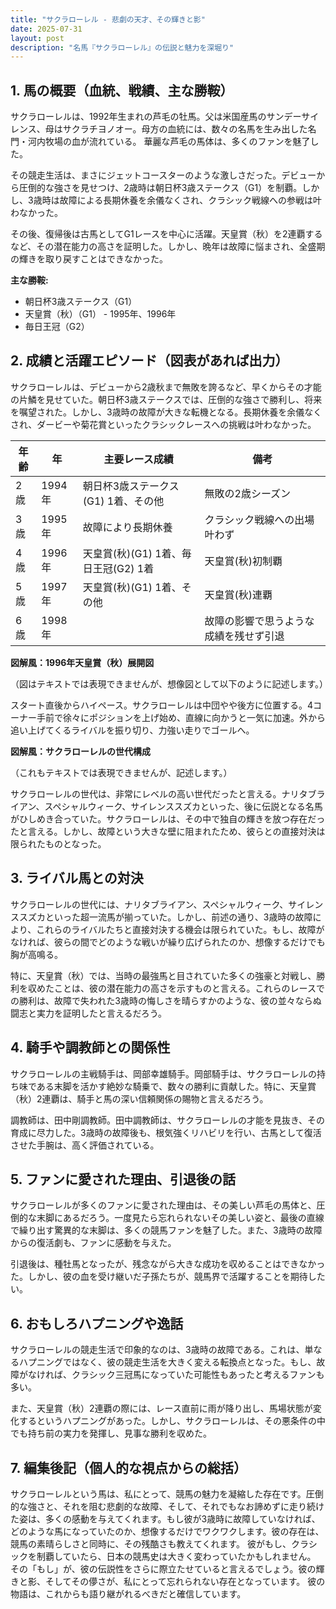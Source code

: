 ```yaml
---
title: "サクラローレル - 悲劇の天才、その輝きと影"
date: 2025-07-31
layout: post
description: "名馬『サクラローレル』の伝説と魅力を深堀り"
---
```


## 1. 馬の概要（血統、戦績、主な勝鞍）

サクラローレルは、1992年生まれの芦毛の牡馬。父は米国産馬のサンデーサイレンス、母はサクラチヨノオー。母方の血統には、数々の名馬を生み出した名門・河内牧場の血が流れている。  華麗な芦毛の馬体は、多くのファンを魅了した。

その競走生活は、まさにジェットコースターのような激しさだった。デビューから圧倒的な強さを見せつけ、2歳時は朝日杯3歳ステークス（G1）を制覇。しかし、3歳時は故障による長期休養を余儀なくされ、クラシック戦線への参戦は叶わなかった。

その後、復帰後は古馬としてG1レースを中心に活躍。天皇賞（秋）を2連覇するなど、その潜在能力の高さを証明した。しかし、晩年は故障に悩まされ、全盛期の輝きを取り戻すことはできなかった。

**主な勝鞍:**

* 朝日杯3歳ステークス（G1）
* 天皇賞（秋）（G1） - 1995年、1996年
* 毎日王冠（G2）


## 2. 成績と活躍エピソード（図表があれば出力）

サクラローレルは、デビューから2歳秋まで無敗を誇るなど、早くからその才能の片鱗を見せていた。朝日杯3歳ステークスでは、圧倒的な強さで勝利し、将来を嘱望された。しかし、3歳時の故障が大きな転機となる。長期休養を余儀なくされ、ダービーや菊花賞といったクラシックレースへの挑戦は叶わなかった。


| 年齢 | 年 | 主要レース成績 | 備考 |
|---|---|---|---|
| 2歳 | 1994年 | 朝日杯3歳ステークス(G1) 1着、その他 | 無敗の2歳シーズン |
| 3歳 | 1995年 | 故障により長期休養 | クラシック戦線への出場叶わず |
| 4歳 | 1996年 | 天皇賞(秋)(G1) 1着、毎日王冠(G2) 1着 | 天皇賞(秋)初制覇 |
| 5歳 | 1997年 | 天皇賞(秋)(G1) 1着、その他 | 天皇賞(秋)連覇 |
| 6歳 | 1998年 |  | 故障の影響で思うような成績を残せず引退 |


**図解風：1996年天皇賞（秋）展開図**

（図はテキストでは表現できませんが、想像図として以下のように記述します。）

スタート直後からハイペース。サクラローレルは中団やや後方に位置する。4コーナー手前で徐々にポジションを上げ始め、直線に向かうと一気に加速。外から追い上げてくるライバルを振り切り、力強い走りでゴールへ。


**図解風：サクラローレルの世代構成**

（これもテキストでは表現できませんが、記述します。）

サクラローレルの世代は、非常にレベルの高い世代だったと言える。ナリタブライアン、スペシャルウィーク、サイレンススズカといった、後に伝説となる名馬がひしめき合っていた。サクラローレルは、その中で独自の輝きを放つ存在だったと言える。しかし、故障という大きな壁に阻まれたため、彼らとの直接対決は限られたものとなった。


## 3. ライバル馬との対決

サクラローレルの世代には、ナリタブライアン、スペシャルウィーク、サイレンススズカといった超一流馬が揃っていた。しかし、前述の通り、3歳時の故障により、これらのライバルたちと直接対決する機会は限られていた。もし、故障がなければ、彼らの間でどのような戦いが繰り広げられたのか、想像するだけでも胸が高鳴る。

特に、天皇賞（秋）では、当時の最強馬と目されていた多くの強豪と対戦し、勝利を収めたことは、彼の潜在能力の高さを示すものと言える。これらのレースでの勝利は、故障で失われた3歳時の悔しさを晴らすかのような、彼の並々ならぬ闘志と実力を証明したと言えるだろう。


## 4. 騎手や調教師との関係性

サクラローレルの主戦騎手は、岡部幸雄騎手。岡部騎手は、サクラローレルの持ち味である末脚を活かす絶妙な騎乗で、数々の勝利に貢献した。特に、天皇賞（秋）2連覇は、騎手と馬の深い信頼関係の賜物と言えるだろう。

調教師は、田中剛調教師。田中調教師は、サクラローレルの才能を見抜き、その育成に尽力した。3歳時の故障後も、根気強くリハビリを行い、古馬として復活させた手腕は、高く評価されている。


## 5. ファンに愛された理由、引退後の話

サクラローレルが多くのファンに愛された理由は、その美しい芦毛の馬体と、圧倒的な末脚にあるだろう。一度見たら忘れられないその美しい姿と、最後の直線で繰り出す驚異的な末脚は、多くの競馬ファンを魅了した。また、3歳時の故障からの復活劇も、ファンに感動を与えた。

引退後は、種牡馬となったが、残念ながら大きな成功を収めることはできなかった。しかし、彼の血を受け継いだ子孫たちが、競馬界で活躍することを期待したい。


## 6. おもしろハプニングや逸話

サクラローレルの競走生活で印象的なのは、3歳時の故障である。これは、単なるハプニングではなく、彼の競走生活を大きく変える転換点となった。もし、故障がなければ、クラシック三冠馬になっていた可能性もあったと考えるファンも多い。

また、天皇賞（秋）2連覇の際には、レース直前に雨が降り出し、馬場状態が変化するというハプニングがあった。しかし、サクラローレルは、その悪条件の中でも持ち前の実力を発揮し、見事な勝利を収めた。


## 7. 編集後記（個人的な視点からの総括）

サクラローレルという馬は、私にとって、競馬の魅力を凝縮した存在です。圧倒的な強さと、それを阻む悲劇的な故障、そして、それでもなお諦めずに走り続けた姿は、多くの感動を与えてくれます。もし彼が3歳時に故障していなければ、どのような馬になっていたのか、想像するだけでワクワクします。彼の存在は、競馬の素晴らしさと同時に、その残酷さも教えてくれます。  彼がもし、クラシックを制覇していたら、日本の競馬史は大きく変わっていたかもしれません。  その「もし」が、彼の伝説性をさらに際立たせていると言えるでしょう。彼の輝きと影、そしてその儚さが、私にとって忘れられない存在となっています。  彼の物語は、これからも語り継がれるべきだと確信しています。
